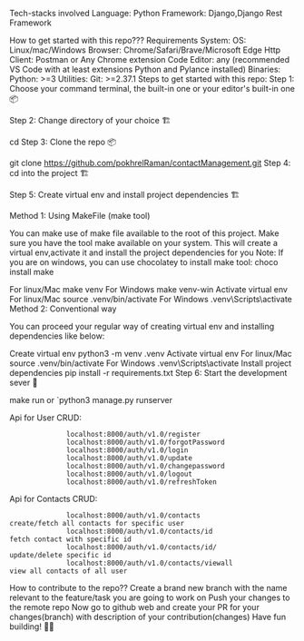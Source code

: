 Tech-stacks involved
Language: Python
Framework: Django,Django Rest Framework


How to get started with this repo???
Requirements
System:
OS: Linux/mac/Windows
Browser: Chrome/Safari/Brave/Microsoft Edge
Http Client: Postman or Any Chrome extension
Code Editor: any (recommended VS Code with at least extensions Python and Pylance installed)
Binaries:
Python: >=3
Utilities:
Git: >=2.37.1
Steps to get started with this repo:
Step 1: Choose your command terminal, the built-in one or your editor's built-in one 📦

Step 2: Change directory of your choice 🏗

cd <directory of your choice>
Step 3: Clone the repo 📦

git clone https://github.com/pokhrelRaman/contactManagement.git
Step 4: cd into the project 🏗

Step 5: Create virtual env and install project dependencies 🏗

Method 1: Using MakeFile (make tool)

You can make use of make file available to the root of this project. Make sure you have the tool make available on your system. This will create a virtual env,activate it and install the project dependencies for you
Note: If you are on windows, you can use chocolatey to install make tool: choco install make

For linux/Mac
make venv
For Windows
make venv-win
Activate virtual env
For linux/Mac
source .venv/bin/activate
For Windows
.venv\Scripts\activate
Method 2: Conventional way

You can proceed your regular way of creating virtual env and installing dependencies like below:

Create virtual env
python3 -m venv .venv
Activate virtual env
For linux/Mac
source .venv/bin/activate
For Windows
.venv\Scripts\activate
Install project dependencies
pip install -r requirements.txt
Step 6: Start the development sever 🚀

make run or `python3 manage.py runserver

 Api for User CRUD:
 
 



                  localhost:8000/auth/v1.0/register
                  localhost:8000/auth/v1.0/forgotPassword
                  localhost:8000/auth/v1.0/login
                  localhost:8000/auth/v1.0/update
                  localhost:8000/auth/v1.0/changepassword
                  localhost:8000/auth/v1.0/logout
                  localhost:8000/auth/v1.0/refreshToken

  
  Api for Contacts CRUD:
 
 
 


 
                  localhost:8000/auth/v1.0/contacts                            create/fetch all contacts for specific user
                  localhost:8000/auth/v1.0/contacts/id                         fetch contact with specific id
                  localhost:8000/auth/v1.0/contacts/id/                        update/delete specific id
                  localhost:8000/auth/v1.0/contacts/viewall                    view all contacts of all user 

 
How to contribute to the repo??
Create a brand new branch with the name relevant to the feature/task you are going to work on
Push your changes to the remote repo
Now go to github web and create your PR for your changes(branch) with description of your contribution(changes)
Have fun building! 🚀🚀
